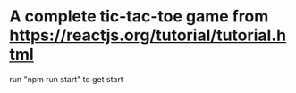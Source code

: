 # A complete tic-tac-toe game from https://reactjs.org/tutorial/tutorial.html
run "npm run start" to get start